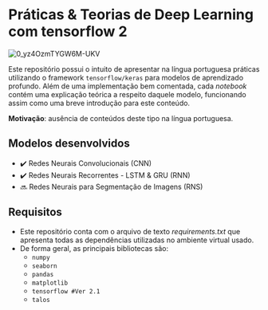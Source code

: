 # Práticas & Teorias de Deep Learning com tensorflow 2

![0_yz4OzmTYGW6M-UKV](https://user-images.githubusercontent.com/32513366/71764203-797da800-2ec3-11ea-9eb9-8bdca4f45152.jpg)

Este repositório possui o intuito de apresentar na língua portuguesa práticas utilizando o framework ```tensorflow/keras``` para modelos de aprendizado profundo. Além de uma implementação bem comentada, cada *notebook* contém uma explicação teórica a respeito daquele modelo, funcionando assim como uma breve introdução para este conteúdo.

**Motivação**: ausência de conteúdos deste tipo na língua portuguesa.

## Modelos desenvolvidos
- :heavy_check_mark: Redes Neurais Convolucionais (CNN) 
- :heavy_check_mark: Redes Neurais Recorrentes - LSTM & GRU (RNN)
- :soon: Redes Neurais para Segmentação de Imagens (RNS)

## **Requisitos**
- Este repositório conta com o arquivo de texto *requirements.txt* que apresenta todas as dependências utilizadas no ambiente virtual usado.
- De forma geral, as principais bibliotecas são:
  - ```numpy```
  - ```seaborn```
  - ```pandas```
  - ```matplotlib```
  - ```tensorflow #Ver 2.1```
  - ```talos```
  




